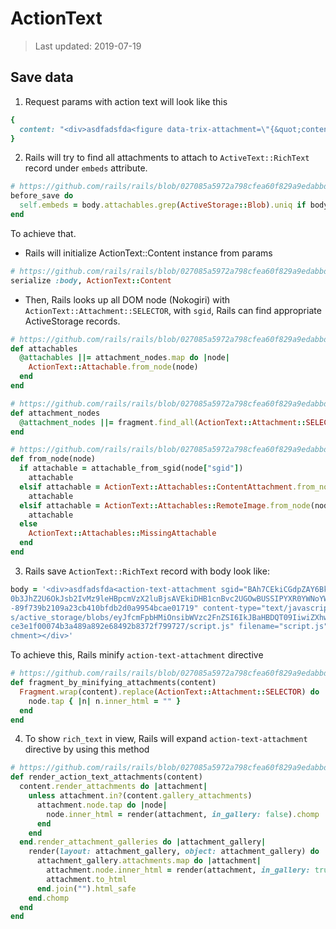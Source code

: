# ActionText

> Last updated: 2019-07-19

## Save data

1. Request params with action text will look like this

```ruby
{
  content: "<div>asdfadsfda<figure data-trix-attachment=\"{&quot;contentType&quot;:&quot;text/javascript&quot;,&quot;filename&quot;:&quot;script.js&quot;,&quot;filesize&quot;:1217,&quot;sgid&quot;:&quot;BAh7CEkiCGdpZAY6BkVUSSIvZ2lkOi8vYXBwL0FjdGl2ZVN0b3JhZ2U6OkJsb2IvMz9leHBpcmVzX2luBjsAVEkiDHB1cnBvc2UGOwBUSSIPYXR0YWNoYWJsZQY7AFRJIg9leHBpcmVzX2F0BjsAVDA=--89f739b2109a23cb410bfdb2d0a9954bcae01719&quot;,&quot;url&quot;:&quot;http://localhost:60100/rails/active_storage/blobs/eyJfcmFpbHMiOnsibWVzc2FnZSI6IkJBaHBDQT09IiwiZXhwIjpudWxsLCJwdXIiOiJibG9iX2lkIn19--ace3e1f00074b3a489a892e68492b8372f799727/script.js&quot;}\" data-trix-content-type=\"text/javascript\" class=\"attachment attachment--file attachment--js\"><figcaption class=\"attachment__caption\"><span class=\"attachment__name\">script.js</span> <span class=\"attachment__size\">1.19 KB</span></figcaption></figure></div>"
}
```

2. Rails will try to find all attachments to attach to `ActiveText::RichText` record under `embeds` attribute.

```ruby
# https://github.com/rails/rails/blob/027085a5972a798cfea60f829a9edabbd67a2818/actiontext/app/models/action_text/rich_text.rb#L17
before_save do
  self.embeds = body.attachables.grep(ActiveStorage::Blob).uniq if body.present?
end
```

To achieve that.

- Rails will initialize ActionText::Content instance from params

```ruby
# https://github.com/rails/rails/blob/027085a5972a798cfea60f829a9edabbd67a2818/actiontext/app/models/action_text/rich_text.rb#L11
serialize :body, ActionText::Content
```

- Then, Rails looks up all DOM node (Nokogiri) with `ActionText::Attachment::SELECTOR`, with `sgid`, Rails can find appropriate ActiveStorage records.

```ruby
# https://github.com/rails/rails/blob/027085a5972a798cfea60f829a9edabbd67a2818/actiontext/lib/action_text/content.rb#L53
def attachables
  @attachables ||= attachment_nodes.map do |node|
    ActionText::Attachable.from_node(node)
  end
end

# https://github.com/rails/rails/blob/027085a5972a798cfea60f829a9edabbd67a2818/actiontext/lib/action_text/content.rb#L113
def attachment_nodes
  @attachment_nodes ||= fragment.find_all(ActionText::Attachment::SELECTOR)
end

# https://github.com/rails/rails/blob/027085a5972a798cfea60f829a9edabbd67a2818/actiontext/lib/action_text/attachable.rb#L10
def from_node(node)
  if attachable = attachable_from_sgid(node["sgid"])
    attachable
  elsif attachable = ActionText::Attachables::ContentAttachment.from_node(node)
    attachable
  elsif attachable = ActionText::Attachables::RemoteImage.from_node(node)
    attachable
  else
    ActionText::Attachables::MissingAttachable
  end
end
```

3. Rails save `ActionText::RichText` record with body look like:

```ruby
body = '<div>asdfadsfda<action-text-attachment sgid="BAh7CEkiCGdpZAY6BkVUSSIvZ2lkOi8vYXBwL0FjdGl2ZVN
0b3JhZ2U6OkJsb2IvMz9leHBpcmVzX2luBjsAVEkiDHB1cnBvc2UGOwBUSSIPYXR0YWNoYWJsZQY7AFRJIg9leHBpcmVzX2F0BjsAVDA=-
-89f739b2109a23cb410bfdb2d0a9954bcae01719" content-type="text/javascript" url="http://localhost:60100/rail
s/active_storage/blobs/eyJfcmFpbHMiOnsibWVzc2FnZSI6IkJBaHBDQT09IiwiZXhwIjpudWxsLCJwdXIiOiJibG9iX2lkIn19--a
ce3e1f00074b3a489a892e68492b8372f799727/script.js" filename="script.js" filesize="1217"></action-text-atta
chment></div>'
```

To achieve this, Rails minify `action-text-attachment` directive

```ruby
# https://github.com/rails/rails/blob/027085a5972a798cfea60f829a9edabbd67a2818/actiontext/lib/action_text/attachments/minification.rb#L9
def fragment_by_minifying_attachments(content)
  Fragment.wrap(content).replace(ActionText::Attachment::SELECTOR) do |node|
    node.tap { |n| n.inner_html = "" }
  end
end
```

4. To show `rich_text` in view, Rails will expand `action-text-attachment` directive by using this method

```ruby
# https://github.com/rails/rails/blob/027085a5972a798cfea60f829a9edabbd67a2818/actiontext/app/helpers/action_text/content_helper.rb#L20
def render_action_text_attachments(content)
  content.render_attachments do |attachment|
    unless attachment.in?(content.gallery_attachments)
      attachment.node.tap do |node|
        node.inner_html = render(attachment, in_gallery: false).chomp
      end
    end
  end.render_attachment_galleries do |attachment_gallery|
    render(layout: attachment_gallery, object: attachment_gallery) do
      attachment_gallery.attachments.map do |attachment|
        attachment.node.inner_html = render(attachment, in_gallery: true).chomp
        attachment.to_html
      end.join("").html_safe
    end.chomp
  end
end
```